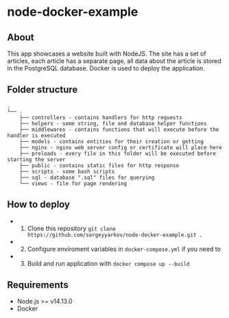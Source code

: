# node-docker-example

## About

This app showcases a website built with NodeJS. The site has a set of
articles, each article has a separate page, all data about the article
is stored in the PostgreSQL database. Docker is used to deploy the
application.

## Folder structure

```text
.
└── .
    ├── controllers - contains handlers for http requests
    ├── helpers - some string, file and database helper functions
    ├── middlewares - contains functions that will execute before the handler is executed
    ├── models - contains entities for their creation or getting
    ├── nginx - nginx web server config or certificate will place here
    ├── preloads - every file in this folder will be executed before starting the server
    ├── public - contains static files for http response
    ├── scripts - some bash scripts
    ├── sql - database ".sql" files for querying
    └── views - file for page rendering
```

## How to deploy

- 1. Clone this repository `git clone https://github.com/sergeyyarkov/node-docker-example.git .`
- 2. Configure enviroment variables in `docker-compose.yml` if you need to
- 3. Build and run application with `docker compose up --build`

## Requirements

- Node.js >= v14.13.0
- Docker
